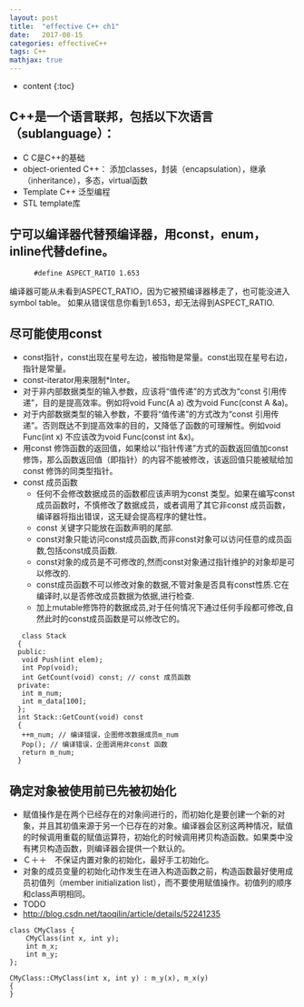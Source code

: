 ```yaml
---
layout: post
title:  "effective C++ ch1"
date:   2017-08-15
categories: effectiveC++ 
tags: C++
mathjax: true
---
```


* content
{:toc}

##  C++是一个语言联邦，包括以下次语言（sublanguage）：     

  * C C是C++的基础  
  * object-oriented C++： 添加classes，封装（encapsulation），继承（inheritance），多态，virtual函数
  * Template C++ 泛型编程
  * STL template库
  
## 宁可以编译器代替预编译器，用const，enum，inline代替define。 

~~~
      #define ASPECT_RATIO 1.653  
~~~  

  编译器可能从未看到ASPECT_RATIO，因为它被预编译器移走了，也可能没进入symbol table。
  如果从错误信息你看到1.653，却无法得到ASPECT_RATIO.
  
## 尽可能使用const

  * const指针，const出现在星号左边，被指物是常量。const出现在星号右边，指针是常量。
  * const-iterator用来限制*Inter。
  * 对于非内部数据类型的输入参数，应该将“值传递”的方式改为“const 引用传递”，目的是提高效率。例如将void Func(A a) 改为void Func(const A &a)。
  * 对于内部数据类型的输入参数，不要将“值传递”的方式改为“const 引用传递”。否则既达不到提高效率的目的，又降低了函数的可理解性。例如void Func(int x) 不应该改为void Func(const int &x)。
  * 用const 修饰函数的返回值，如果给以“指针传递”方式的函数返回值加const 修饰，那么函数返回值（即指针）的内容不能被修改，该返回值只能被赋给加const 修饰的同类型指针。 
  * const 成员函数
      * 任何不会修改数据成员的函数都应该声明为const 类型。如果在编写const 成员函数时，不慎修改了数据成员，或者调用了其它非const 成员函数，编译器将指出错误，这无疑会提高程序的健壮性。
      * const 关键字只能放在函数声明的尾部.  
      * const对象只能访问const成员函数,而非const对象可以访问任意的成员函数,包括const成员函数.  
      * const对象的成员是不可修改的,然而const对象通过指针维护的对象却是可以修改的.  
      * const成员函数不可以修改对象的数据,不管对象是否具有const性质.它在编译时,以是否修改成员数据为依据,进行检查.  
      * 加上mutable修饰符的数据成员,对于任何情况下通过任何手段都可修改,自然此时的const成员函数是可以修改它的。 
  ~~~   
     class Stack  
    {  
    public:  
     void Push(int elem);  
     int Pop(void);  
     int GetCount(void) const; // const 成员函数  
    private:  
     int m_num;  
     int m_data[100];  
    };  
    int Stack::GetCount(void) const  
    {  
     ++m_num; // 编译错误，企图修改数据成员m_num  
     Pop(); // 编译错误，企图调用非const 函数  
     return m_num;  
    }  
  ~~~  
## 确定对象被使用前已先被初始化
  * 赋值操作是在两个已经存在的对象间进行的，而初始化是要创建一个新的对象，并且其初值来源于另一个已存在的对象。编译器会区别这两种情况，赋值的时候调用重载的赋值运算符，初始化的时候调用拷贝构造函数。如果类中没有拷贝构造函数，则编译器会提供一个默认的。
  * Ｃ＋＋　不保证内置对象的初始化，最好手工初始化。
  * 对象的成员变量的初始化动作发生在进入构造函数之前，构造函数最好使用成员初值列（member initialization list），而不要使用赋值操作。初值列的顺序和class声明相同。
  * TODO   
  * <http://blog.csdn.net/taoqilin/article/details/52241235>    
    
~~~
class CMyClass {
    CMyClass(int x, int y);
    int m_x;
    int m_y;
};

CMyClass::CMyClass(int x, int y) : m_y(x), m_x(y)
{
}
~~~


    
 
